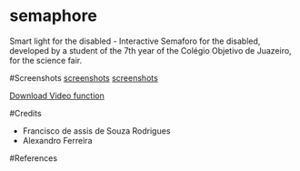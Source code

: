# semaphore
Smart light for the disabled - Interactive Semaforo for the disabled, developed by a student of the 7th year of the Colégio Objetivo de Juazeiro, for the science fair.

#Screenshots
[screenshots](https://github.com/rodriguesfas/semaphore/blob/master/midea/2016-11-21%2012.23.03.jpg)
[screenshots](https://github.com/rodriguesfas/semaphore/blob/master/midea/2016-11-21%2012.23.11.jpg)

[Download Video function](https://github.com/rodriguesfas/semaphore/blob/master/midea/video-2016-11-21-12-25-30.mp4)

#Credits
- Francisco de assis de Souza Rodrigues
- Alexandro Ferreira

#References
